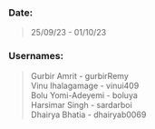 ### Date:
> 25/09/23 - 01/10/23

### Usernames:
> Gurbir Amrit - gurbirRemy <br>
> Vinu Ihalagamage - vinui409 <br>
> Bolu Yomi-Adeyemi - boluya <br>
> Harsimar Singh - sardarboi <br>
> Dhairya Bhatia - dhairyab0069 <br>
